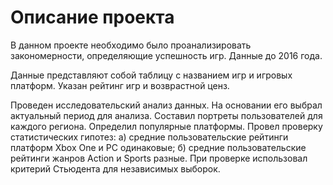 # Описание проекта

  В данном проекте необходимо было проанализировать закономерности, определяющие успешность игр. Данные до 2016 года.
  
  Данные представляют собой таблицу с названием игр и игровых платформ. Указан рейтинг игр и возврастной ценз.
  
  Проведен исследовательский анализ данных. На основании его выбрал актуальный период для анализа. Составил портреты пользователей для каждого региона. Определил популярные платформы. Провел проверку статистических гипотез:
а) средние пользовательские рейтинги платформ Xbox One и PC одинаковые;
б) средние пользовательские рейтинги жанров Action и Sports разные. При проверке использовал критерий Стьюдента для независимых выборок.
